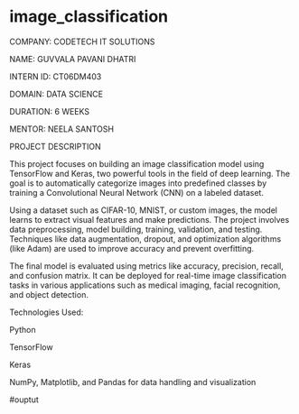 # image_classification

COMPANY: CODETECH IT SOLUTIONS

NAME: GUVVALA PAVANI DHATRI

INTERN ID: CT06DM403

DOMAIN: DATA SCIENCE

DURATION: 6 WEEKS

MENTOR: NEELA SANTOSH

PROJECT DESCRIPTION

This project focuses on building an image classification model using TensorFlow and Keras, two powerful tools in the field of deep learning. The goal is to automatically categorize images into predefined classes by training a Convolutional Neural Network (CNN) on a labeled dataset.

Using a dataset such as CIFAR-10, MNIST, or custom images, the model learns to extract visual features and make predictions. The project involves data preprocessing, model building, training, validation, and testing. Techniques like data augmentation, dropout, and optimization algorithms (like Adam) are used to improve accuracy and prevent overfitting.

The final model is evaluated using metrics like accuracy, precision, recall, and confusion matrix. It can be deployed for real-time image classification tasks in various applications such as medical imaging, facial recognition, and object detection.

Technologies Used:

Python

TensorFlow

Keras

NumPy, Matplotlib, and Pandas for data handling and visualization


#ouptut

